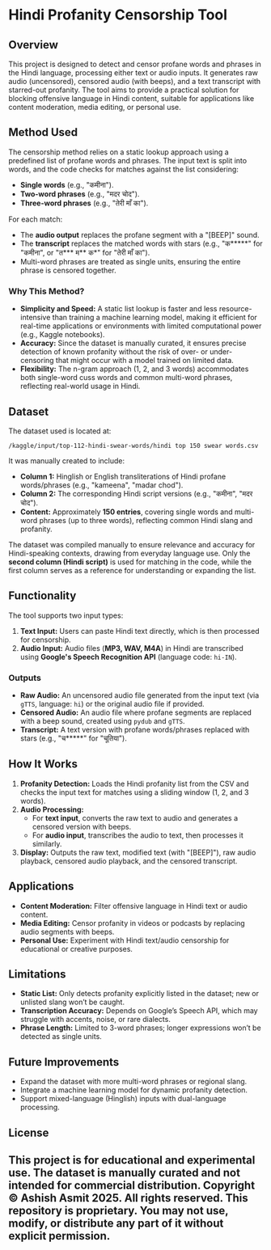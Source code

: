 # Hindi Profanity Censorship Tool

## Overview
This project is designed to detect and censor profane words and phrases in the Hindi language, processing either text or audio inputs. It generates raw audio (uncensored), censored audio (with beeps), and a text transcript with starred-out profanity. The tool aims to provide a practical solution for blocking offensive language in Hindi content, suitable for applications like content moderation, media editing, or personal use.

## Method Used
The censorship method relies on a static lookup approach using a predefined list of profane words and phrases. The input text is split into words, and the code checks for matches against the list considering:

- **Single words** (e.g., "कमीना").
- **Two-word phrases** (e.g., "मदर चोद").
- **Three-word phrases** (e.g., "तेरी माँ का").

For each match:
- The **audio output** replaces the profane segment with a "[BEEP]" sound.
- The **transcript** replaces the matched words with stars (e.g., "क*****" for "कमीना", or "त*** म** क*" for "तेरी माँ का").
- Multi-word phrases are treated as single units, ensuring the entire phrase is censored together.

### Why This Method?
- **Simplicity and Speed:** A static list lookup is faster and less resource-intensive than training a machine learning model, making it efficient for real-time applications or environments with limited computational power (e.g., Kaggle notebooks).
- **Accuracy:** Since the dataset is manually curated, it ensures precise detection of known profanity without the risk of over- or under-censoring that might occur with a model trained on limited data.
- **Flexibility:** The n-gram approach (1, 2, and 3 words) accommodates both single-word cuss words and common multi-word phrases, reflecting real-world usage in Hindi.

## Dataset
The dataset used is located at:
```
/kaggle/input/top-112-hindi-swear-words/hindi top 150 swear words.csv
```
It was manually created to include:

- **Column 1:** Hinglish or English transliterations of Hindi profane words/phrases (e.g., "kameena", "madar chod").
- **Column 2:** The corresponding Hindi script versions (e.g., "कमीना", "मदर चोद").
- **Content:** Approximately **150 entries**, covering single words and multi-word phrases (up to three words), reflecting common Hindi slang and profanity.

The dataset was compiled manually to ensure relevance and accuracy for Hindi-speaking contexts, drawing from everyday language use. Only the **second column (Hindi script)** is used for matching in the code, while the first column serves as a reference for understanding or expanding the list.

## Functionality
The tool supports two input types:
1. **Text Input:** Users can paste Hindi text directly, which is then processed for censorship.
2. **Audio Input:** Audio files (**MP3, WAV, M4A**) in Hindi are transcribed using **Google's Speech Recognition API** (language code: `hi-IN`).

### Outputs
- **Raw Audio:** An uncensored audio file generated from the input text (via `gTTS`, language: `hi`) or the original audio file if provided.
- **Censored Audio:** An audio file where profane segments are replaced with a beep sound, created using `pydub` and `gTTS`.
- **Transcript:** A text version with profane words/phrases replaced with stars (e.g., "च*****" for "चूतिया").

## How It Works
1. **Profanity Detection:** Loads the Hindi profanity list from the CSV and checks the input text for matches using a sliding window (1, 2, and 3 words).
2. **Audio Processing:**
   - For **text input**, converts the raw text to audio and generates a censored version with beeps.
   - For **audio input**, transcribes the audio to text, then processes it similarly.
3. **Display:** Outputs the raw text, modified text (with "[BEEP]"), raw audio playback, censored audio playback, and the censored transcript.


## Applications
- **Content Moderation:** Filter offensive language in Hindi text or audio content.
- **Media Editing:** Censor profanity in videos or podcasts by replacing audio segments with beeps.
- **Personal Use:** Experiment with Hindi text/audio censorship for educational or creative purposes.

## Limitations
- **Static List:** Only detects profanity explicitly listed in the dataset; new or unlisted slang won’t be caught.
- **Transcription Accuracy:** Depends on Google’s Speech API, which may struggle with accents, noise, or rare dialects.
- **Phrase Length:** Limited to 3-word phrases; longer expressions won’t be detected as single units.

## Future Improvements
- Expand the dataset with more multi-word phrases or regional slang.
- Integrate a machine learning model for dynamic profanity detection.
- Support mixed-language (Hinglish) inputs with dual-language processing.

## License
This project is for **educational and experimental use**. The dataset is manually curated and **not intended for commercial distribution**.
Copyright © Ashish Asmit 2025. All rights reserved.
This repository is proprietary. You may not use, modify, or distribute any part of it without explicit permission.
---
